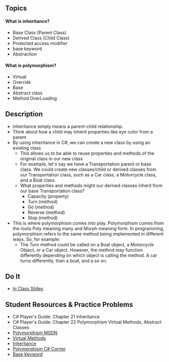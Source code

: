 ## Topics
#### What is inheritance?
- Base Class (Parent Class)
- Derived Class (Child Class)
- Protected access modifier
- base keyword
- Abstraction

#### What is polymorphism?
- Virtual 
- Override 
- Base
- Abstract class 
- Method OverLoading

## Description
- Inheritance simply means a parent-child relationship. 
- Think about how a child may inherit properties like eye color from a parent
- By using inheritance in C#, we can create a new class by using an existing class
  - This allows us to be able to reuse properties and methods of the original class in our new class
  - For example, let's say we have a Transportation parent or base class. We could create new classes/child or derived classes from our Transportation class, such as a Car class, a Motorcycle class, and a Boat class.
  - What properties and methods might our derived classes inherit from our base Transportation class?
    - Capacity (property)
    - Turn (method)
    - Go (method)
    - Reverse (method)
    - Stop (method)
- This is where polymorphism comes into play. Polymorphism comes from the roots Poly meaning many and Morph meaning form. In programming, polymorphism refers to the same method being implemented in different ways. So, for example:
  - The Turn method could be called on a Boat object, a Motorcycle Object, or a Car object. However, the method may function differently depending on which object is calling the method. A car turns differently, than a boat, and a so on.

## Do It
- [In Class Slides](https://docs.google.com/presentation/d/17WM4gT6L5uKMIbb3vCOULNriJxLvPVUruUKOxVZU9Ew/edit?usp=sharing)

## Student Resources & Practice Problems
- C# Player's Guide: Chapter 21 Inheritance
- C# Player's Guide: Chapter 22 Polymorphism Virtual Methods, Abstract Classes
- [Polymorphism MSDN](https://msdn.microsoft.com/en-us/library/ms173152.aspx)
- [Virtual Methods](https://www.dotnetperls.com/virtual)
- [Inheritance](https://www.dotnetperls.com/inheritance)
- [Polymorphism C# Corner](http://www.c-sharpcorner.com/UploadFile/puranindia/polymorphism-in-C-Sharp/)
- [Base Keyword](https://www.dotnetperls.com/base)
